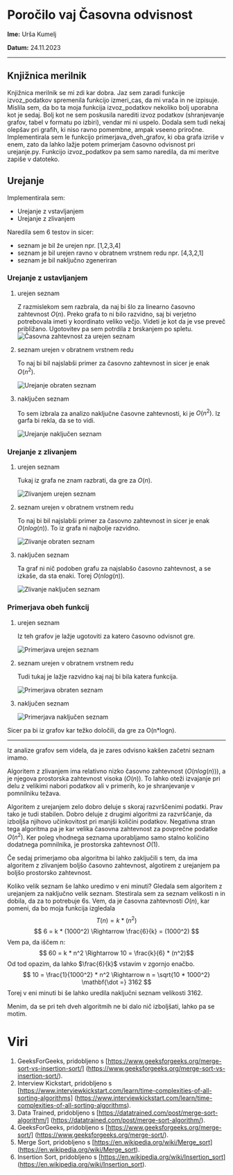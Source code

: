 # Poročilo vaj Časovna odvisnost

**Ime:** Urša Kumelj

**Datum:** 24.11.2023

---

## Knjižnica merilnik
Knjižnica merilnik se mi zdi kar dobra. Jaz sem zaradi funkcije izvoz_podatkov spremenila funkcijo izmeri_cas, da mi vrača in ne izpisuje. Mislila sem, da bo ta moja funkcija izvoz_podatkov nekoliko bolj uporabna kot je sedaj. Bolj kot ne sem poskusila narediti izvoz podatkov (shranjevanje grafov, tabel v formatu po izbiri), vendar mi ni uspelo. Dodala sem tudi nekaj olepšav pri grafih, ki niso ravno pomembne, ampak vseeno priročne. Implementirala sem le funkcijo primerjava_dveh_grafov, ki oba grafa izriše v enem, zato da lahko lažje potem primerjam časovno odvisnost pri urejanje.py. Funkcijo izvoz_podatkov pa sem samo naredila, da mi meritve zapiše v datoteko.

## Urejanje

Implementirala sem:
* Urejanje z vstavljanjem 
* Urejanje z zlivanjem

Naredila sem 6 testov in sicer:
* seznam je bil že urejen npr. [1,2,3,4]
* seznam je bil urejen ravno v obratnem vrstnem redu npr. [4,3,2,1]
* seznam je bil naključno zgeneriran


### Urejanje z ustavljanjem 
1. urejen seznam
    
    Z razmislekom sem razbrala, da naj bi šlo za linearno časovno zahtevnost $O(n)$. Preko grafa to ni bilo razvidno, saj bi verjetno potrebovala imeti y koordinato veliko večjo. Videti je kot da je vse preveč približano. Ugotovitev pa sem potrdila z brskanjem po spletu.
     ![Časovna zahtevnost za urejen seznam](ustavljanje_urejen.png)
    
2. seznam urejen v obratnem vrstnem redu

    To naj bi bil najslabši primer za časovno zahtevnost in sicer je enak $O(n^2)$. 

    ![Urejanje obraten seznam](ustavljanje_obraten.png)

3. naključen seznam

    To sem izbrala za analizo naključne časovne zahtevnosti, ki je $O(n^2)$. Iz garfa bi rekla, da se to vidi.

    ![Urejanje naključen seznam](ustavljanje_nakljucen.png)

### Urejanje z zlivanjem
1. urejen seznam
    
    Tukaj iz grafa ne znam razbrati, da gre za $O(n)$.

    ![Zlivanjem urejen seznam](zlivanje_urejen.png)


2. seznam urejen v obratnem vrstnem redu

    To naj bi bil najslabši primer za časovno zahtevnost in sicer je enak $O(nlog(n))$. To iz grafa ni najbolje razvidno.

    ![Zlivanje obraten seznam](zlivanje_obraten.png)


3. naključen seznam

    Ta graf ni nič podoben grafu za najslabšo časovno zahtevnost, a se izkaše, da sta enaki. Torej $O(nlog(n))$.

    ![Zlivanje naključen seznam](zlivanje_nakljucen.png)


### Primerjava obeh funkcij
1. urejen seznam
    
    Iz teh grafov je lažje ugotoviti za katero časovno odvisnot gre. 

    ![Primerjava urejen seznam](primerjava_urejen.png)

2. seznam urejen v obratnem vrstnem redu
    
    Tudi tukaj je lažje razvidno kaj naj bi bila katera funkcija.

    ![Primerjava obraten seznam](primerjava_obraten.png)

3. naključen seznam

    ![Primerjava naključen seznam](primerjava_nakljucen.png)

Sicer pa bi iz grafov kar težko določili, da gre za O(n*logn).

---

Iz analize grafov sem videla, da je zares odvisno kakšen začetni seznam imamo. 

Algoritem z zlivanjem ima relativno nizko časovno zahtevnost ($O(nlog(n))$), a je njegova prostorska zahtevnost visoka ($O(n)$). To lahko oteži izvajanje pri delu z velikimi nabori podatkov ali v primerih, ko je shranjevanje v pomnilniku težava.

Algoritem z urejanjem zelo dobro deluje s skoraj razvrščenimi podatki. Prav tako je tudi stabilen. Dobro deluje z drugimi algoritmi za razvrščanje, da izboljša njihovo učinkovitost pri manjši količini podatkov. Negativna stran tega algoritma pa je kar velika časovna zahtevnost za povprečne podatke $O(n^2)$. Ker poleg vhodnega seznama uporabljamo samo stalno količino dodatnega pomnilnika, je prostorska zahtevnost $O(1)$.

Če sedaj primerjamo oba algoritma bi lahko zaključili s tem, da ima algoritem z zlivanjem boljšo časovno zahtevnost, algotirem z urejanjem pa boljšo prostorsko zahtevnost.

Koliko velik seznam še lahko uredimo v eni minuti? 
Gledala sem algoritem z urejanjem za naključno velik seznam. Stestirala sem za seznam velikosti n in dobila, da za to potrebuje 6s. Vem, da je časovna zahtevnosti $O(n)$, kar pomeni, da bo moja funkcija izgledala 
$$
T(n) = k * (n^2)
$$
$$
6 = k * (1000^2) \Rightarrow \frac{6}{k} = (1000^2)
$$
Vem pa, da iščem n: $$ 60 = k * n^2 \Rightarrow 10 = \frac{k}{6} * (n^2)$$
Od tod opazim, da lahko $\frac{6}{k}$ vstavim v zgornjo enačbo.
$$
10 = \frac{1}{1000^2} * n^2 \Rightarrow n = \sqrt{10 * 1000^2} \mathbf{\dot =} 3162
$$
Torej v eni minuti bi še lahko uredila naključni seznam velikosti 3162.



Menim, da se pri teh dveh algoritmih ne bi dalo nič izboljšati, lahko pa se motim.

# Viri
1. GeeksForGeeks, pridobljeno s [https://www.geeksforgeeks.org/merge-sort-vs-insertion-sort/] (https://www.geeksforgeeks.org/merge-sort-vs-insertion-sort/).
2. Interview Kickstart, pridobljeno s [https://www.interviewkickstart.com/learn/time-complexities-of-all-sorting-algorithms] (https://www.interviewkickstart.com/learn/time-complexities-of-all-sorting-algorithms).
3. Data Trained, pridobljeno s [https://datatrained.com/post/merge-sort-algorithm/] (https://datatrained.com/post/merge-sort-algorithm/).
4. GeeksForGeeks, pridobljeno s [https://www.geeksforgeeks.org/merge-sort/] (https://www.geeksforgeeks.org/merge-sort/).
5. Merge Sort, pridobljeno s [https://en.wikipedia.org/wiki/Merge_sort] (https://en.wikipedia.org/wiki/Merge_sort).
6. Insertion Sort, pridobljeno s [https://en.wikipedia.org/wiki/Insertion_sort] (https://en.wikipedia.org/wiki/Insertion_sort).




